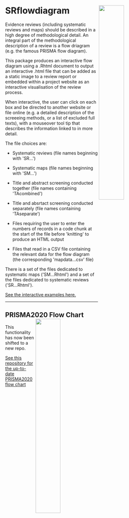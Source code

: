 # SRflowdiagram <img src="SRflowdiagram.png" align="right" width="40%" height="40%" />

Evidence reviews (including systematic reviews and maps) should be described in a high degree of methodological detail. An integral part of the methodological description of a review is a flow driagram (e.g. the famous PRISMA flow diagram). 

This package produces an interactive flow diagram using a .Rhtml document to output an interactive .html file that can be added as a static image to a review report or embedded within a project website as an interactive visualisation of the review process. 

When interactive, the user can click on each box and be directed to another website or file online (e.g. a detailed description of the screeeing methods, or a list of excluded full texts), with a mouseover tool tip that describes the information linked to in more detail. 

The file choices are:

* Systematic reviews (file names beginning with 'SR...')
* Systematic maps (file names beginning with 'SM...')

* Title and abstract screening conducted together (file names containing 'TAcombined')
* Title and absrtact screening conducted separately (file names containing 'TAseparate')

* Files requiring the user to enter the numbers of records in a code chunk at the start of the file before 'knitting' to produce an HTML output
* Files that read in a CSV file containing the relevant data for the flow diagram (the corresponding 'mapdata...csv' file)

There is a set of the files dedicated to systematic maps ('SM...Rhtml') and a set of the files dedicated to systematic reviews ('SR...Rhtml').

<a href="https://srflowdiagram.github.io/" target="_blank">See the interactive examples here.</a>

---
## PRISMA2020 Flow Chart <img src="PRISMA.png" align="right" width="40%" height="40%" />

This functionality has now been shifted to a new repo.

<a href="https://github.com/nealhaddaway/PRISMA2020" target="_blank">See this repository for the up-to-date PRISMA2020 flow chart</a>
